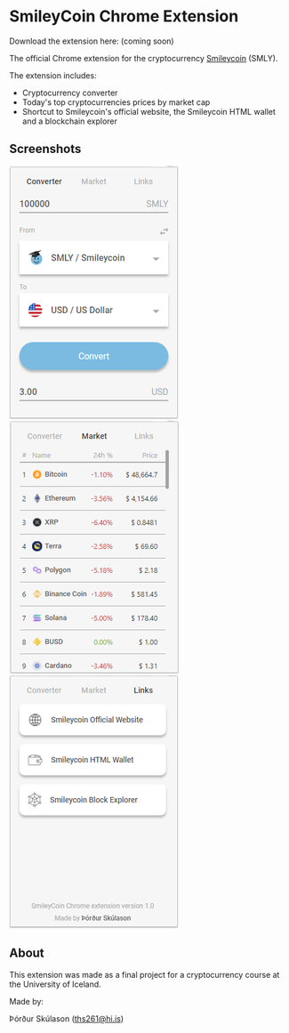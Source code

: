 # SmileyCoin Chrome Extension

Download the extension here: (coming soon)

The official Chrome extension for the cryptocurrency [Smileycoin](https://smileyco.in/#/) (SMLY). 

The extension includes:
- Cryptocurrency converter
- Today's top cryptocurrencies prices by market cap
- Shortcut to Smileycoin's official website, the Smileycoin HTML wallet and a blockchain explorer

## Screenshots
<p float="left" style="margin-top: 1rem">
  <img src="./screenshots/converter.PNG" style="margin-right: 1rem"/>
  <img src="./screenshots/market.PNG" style="margin-right: 1rem"/> 
  <img src="./screenshots/links.PNG"/>
</p>

## About

This extension was made as a final project for a cryptocurrency course at the University of Iceland.

Made by:

Þórður Skúlason (ths261@hi.is)